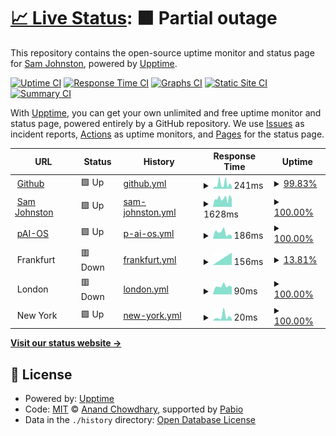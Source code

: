 # [📈 Live Status](https://status.samj.net): <!--live status--> **🟧 Partial outage**

This repository contains the open-source uptime monitor and status page for [Sam Johnston](http://samjohnston.org/), powered by [Upptime](https://github.com/upptime/upptime).

[![Uptime CI](https://github.com/samj/status/workflows/Uptime%20CI/badge.svg)](https://github.com/samj/status/actions?query=workflow%3A%22Uptime+CI%22)
[![Response Time CI](https://github.com/samj/status/workflows/Response%20Time%20CI/badge.svg)](https://github.com/samj/status/actions?query=workflow%3A%22Response+Time+CI%22)
[![Graphs CI](https://github.com/samj/status/workflows/Graphs%20CI/badge.svg)](https://github.com/samj/status/actions?query=workflow%3A%22Graphs+CI%22)
[![Static Site CI](https://github.com/samj/status/workflows/Static%20Site%20CI/badge.svg)](https://github.com/samj/status/actions?query=workflow%3A%22Static+Site+CI%22)
[![Summary CI](https://github.com/samj/status/workflows/Summary%20CI/badge.svg)](https://github.com/samj/status/actions?query=workflow%3A%22Summary+CI%22)

With [Upptime](https://upptime.js.org), you can get your own unlimited and free uptime monitor and status page, powered entirely by a GitHub repository. We use [Issues](https://github.com/samj/status/issues) as incident reports, [Actions](https://github.com/samj/status/actions) as uptime monitors, and [Pages](https://status.samj.net) for the status page.

<!--start: status pages-->
<!-- This summary is generated by Upptime (https://github.com/upptime/upptime) -->
<!-- Do not edit this manually, your changes will be overwritten -->
<!-- prettier-ignore -->
| URL | Status | History | Response Time | Uptime |
| --- | ------ | ------- | ------------- | ------ |
| <img alt="" src="https://icons.duckduckgo.com/ip3/www.github.com.ico" height="13"> [Github](https://www.github.com) | 🟩 Up | [github.yml](https://github.com/samj/status/commits/HEAD/history/github.yml) | <details><summary><img alt="Response time graph" src="./graphs/github/response-time-week.png" height="20"> 241ms</summary><br><a href="https://status.samj.net/history/github"><img alt="Response time 227" src="https://img.shields.io/endpoint?url=https%3A%2F%2Fraw.githubusercontent.com%2Fsamj%2Fstatus%2FHEAD%2Fapi%2Fgithub%2Fresponse-time.json"></a><br><a href="https://status.samj.net/history/github"><img alt="24-hour response time 133" src="https://img.shields.io/endpoint?url=https%3A%2F%2Fraw.githubusercontent.com%2Fsamj%2Fstatus%2FHEAD%2Fapi%2Fgithub%2Fresponse-time-day.json"></a><br><a href="https://status.samj.net/history/github"><img alt="7-day response time 241" src="https://img.shields.io/endpoint?url=https%3A%2F%2Fraw.githubusercontent.com%2Fsamj%2Fstatus%2FHEAD%2Fapi%2Fgithub%2Fresponse-time-week.json"></a><br><a href="https://status.samj.net/history/github"><img alt="30-day response time 233" src="https://img.shields.io/endpoint?url=https%3A%2F%2Fraw.githubusercontent.com%2Fsamj%2Fstatus%2FHEAD%2Fapi%2Fgithub%2Fresponse-time-month.json"></a><br><a href="https://status.samj.net/history/github"><img alt="1-year response time 227" src="https://img.shields.io/endpoint?url=https%3A%2F%2Fraw.githubusercontent.com%2Fsamj%2Fstatus%2FHEAD%2Fapi%2Fgithub%2Fresponse-time-year.json"></a></details> | <details><summary><a href="https://status.samj.net/history/github">99.83%</a></summary><a href="https://status.samj.net/history/github"><img alt="All-time uptime 99.98%" src="https://img.shields.io/endpoint?url=https%3A%2F%2Fraw.githubusercontent.com%2Fsamj%2Fstatus%2FHEAD%2Fapi%2Fgithub%2Fuptime.json"></a><br><a href="https://status.samj.net/history/github"><img alt="24-hour uptime 100.00%" src="https://img.shields.io/endpoint?url=https%3A%2F%2Fraw.githubusercontent.com%2Fsamj%2Fstatus%2FHEAD%2Fapi%2Fgithub%2Fuptime-day.json"></a><br><a href="https://status.samj.net/history/github"><img alt="7-day uptime 99.83%" src="https://img.shields.io/endpoint?url=https%3A%2F%2Fraw.githubusercontent.com%2Fsamj%2Fstatus%2FHEAD%2Fapi%2Fgithub%2Fuptime-week.json"></a><br><a href="https://status.samj.net/history/github"><img alt="30-day uptime 99.96%" src="https://img.shields.io/endpoint?url=https%3A%2F%2Fraw.githubusercontent.com%2Fsamj%2Fstatus%2FHEAD%2Fapi%2Fgithub%2Fuptime-month.json"></a><br><a href="https://status.samj.net/history/github"><img alt="1-year uptime 99.98%" src="https://img.shields.io/endpoint?url=https%3A%2F%2Fraw.githubusercontent.com%2Fsamj%2Fstatus%2FHEAD%2Fapi%2Fgithub%2Fuptime-year.json"></a></details>
| <img alt="" src="https://status.samj.net/logo.png" height="13"> [Sam Johnston](https://samjohnston.org) | 🟩 Up | [sam-johnston.yml](https://github.com/samj/status/commits/HEAD/history/sam-johnston.yml) | <details><summary><img alt="Response time graph" src="./graphs/sam-johnston/response-time-week.png" height="20"> 1628ms</summary><br><a href="https://status.samj.net/history/sam-johnston"><img alt="Response time 1498" src="https://img.shields.io/endpoint?url=https%3A%2F%2Fraw.githubusercontent.com%2Fsamj%2Fstatus%2FHEAD%2Fapi%2Fsam-johnston%2Fresponse-time.json"></a><br><a href="https://status.samj.net/history/sam-johnston"><img alt="24-hour response time 1525" src="https://img.shields.io/endpoint?url=https%3A%2F%2Fraw.githubusercontent.com%2Fsamj%2Fstatus%2FHEAD%2Fapi%2Fsam-johnston%2Fresponse-time-day.json"></a><br><a href="https://status.samj.net/history/sam-johnston"><img alt="7-day response time 1628" src="https://img.shields.io/endpoint?url=https%3A%2F%2Fraw.githubusercontent.com%2Fsamj%2Fstatus%2FHEAD%2Fapi%2Fsam-johnston%2Fresponse-time-week.json"></a><br><a href="https://status.samj.net/history/sam-johnston"><img alt="30-day response time 1631" src="https://img.shields.io/endpoint?url=https%3A%2F%2Fraw.githubusercontent.com%2Fsamj%2Fstatus%2FHEAD%2Fapi%2Fsam-johnston%2Fresponse-time-month.json"></a><br><a href="https://status.samj.net/history/sam-johnston"><img alt="1-year response time 1498" src="https://img.shields.io/endpoint?url=https%3A%2F%2Fraw.githubusercontent.com%2Fsamj%2Fstatus%2FHEAD%2Fapi%2Fsam-johnston%2Fresponse-time-year.json"></a></details> | <details><summary><a href="https://status.samj.net/history/sam-johnston">100.00%</a></summary><a href="https://status.samj.net/history/sam-johnston"><img alt="All-time uptime 100.00%" src="https://img.shields.io/endpoint?url=https%3A%2F%2Fraw.githubusercontent.com%2Fsamj%2Fstatus%2FHEAD%2Fapi%2Fsam-johnston%2Fuptime.json"></a><br><a href="https://status.samj.net/history/sam-johnston"><img alt="24-hour uptime 100.00%" src="https://img.shields.io/endpoint?url=https%3A%2F%2Fraw.githubusercontent.com%2Fsamj%2Fstatus%2FHEAD%2Fapi%2Fsam-johnston%2Fuptime-day.json"></a><br><a href="https://status.samj.net/history/sam-johnston"><img alt="7-day uptime 100.00%" src="https://img.shields.io/endpoint?url=https%3A%2F%2Fraw.githubusercontent.com%2Fsamj%2Fstatus%2FHEAD%2Fapi%2Fsam-johnston%2Fuptime-week.json"></a><br><a href="https://status.samj.net/history/sam-johnston"><img alt="30-day uptime 100.00%" src="https://img.shields.io/endpoint?url=https%3A%2F%2Fraw.githubusercontent.com%2Fsamj%2Fstatus%2FHEAD%2Fapi%2Fsam-johnston%2Fuptime-month.json"></a><br><a href="https://status.samj.net/history/sam-johnston"><img alt="1-year uptime 100.00%" src="https://img.shields.io/endpoint?url=https%3A%2F%2Fraw.githubusercontent.com%2Fsamj%2Fstatus%2FHEAD%2Fapi%2Fsam-johnston%2Fuptime-year.json"></a></details>
| <img alt="" src="https://paios.org/img/favicon.ico" height="13"> [pAI-OS](https://paios.org) | 🟩 Up | [p-ai-os.yml](https://github.com/samj/status/commits/HEAD/history/p-ai-os.yml) | <details><summary><img alt="Response time graph" src="./graphs/p-ai-os/response-time-week.png" height="20"> 186ms</summary><br><a href="https://status.samj.net/history/p-ai-os"><img alt="Response time 303" src="https://img.shields.io/endpoint?url=https%3A%2F%2Fraw.githubusercontent.com%2Fsamj%2Fstatus%2FHEAD%2Fapi%2Fp-ai-os%2Fresponse-time.json"></a><br><a href="https://status.samj.net/history/p-ai-os"><img alt="24-hour response time 88" src="https://img.shields.io/endpoint?url=https%3A%2F%2Fraw.githubusercontent.com%2Fsamj%2Fstatus%2FHEAD%2Fapi%2Fp-ai-os%2Fresponse-time-day.json"></a><br><a href="https://status.samj.net/history/p-ai-os"><img alt="7-day response time 186" src="https://img.shields.io/endpoint?url=https%3A%2F%2Fraw.githubusercontent.com%2Fsamj%2Fstatus%2FHEAD%2Fapi%2Fp-ai-os%2Fresponse-time-week.json"></a><br><a href="https://status.samj.net/history/p-ai-os"><img alt="30-day response time 366" src="https://img.shields.io/endpoint?url=https%3A%2F%2Fraw.githubusercontent.com%2Fsamj%2Fstatus%2FHEAD%2Fapi%2Fp-ai-os%2Fresponse-time-month.json"></a><br><a href="https://status.samj.net/history/p-ai-os"><img alt="1-year response time 303" src="https://img.shields.io/endpoint?url=https%3A%2F%2Fraw.githubusercontent.com%2Fsamj%2Fstatus%2FHEAD%2Fapi%2Fp-ai-os%2Fresponse-time-year.json"></a></details> | <details><summary><a href="https://status.samj.net/history/p-ai-os">100.00%</a></summary><a href="https://status.samj.net/history/p-ai-os"><img alt="All-time uptime 100.00%" src="https://img.shields.io/endpoint?url=https%3A%2F%2Fraw.githubusercontent.com%2Fsamj%2Fstatus%2FHEAD%2Fapi%2Fp-ai-os%2Fuptime.json"></a><br><a href="https://status.samj.net/history/p-ai-os"><img alt="24-hour uptime 100.00%" src="https://img.shields.io/endpoint?url=https%3A%2F%2Fraw.githubusercontent.com%2Fsamj%2Fstatus%2FHEAD%2Fapi%2Fp-ai-os%2Fuptime-day.json"></a><br><a href="https://status.samj.net/history/p-ai-os"><img alt="7-day uptime 100.00%" src="https://img.shields.io/endpoint?url=https%3A%2F%2Fraw.githubusercontent.com%2Fsamj%2Fstatus%2FHEAD%2Fapi%2Fp-ai-os%2Fuptime-week.json"></a><br><a href="https://status.samj.net/history/p-ai-os"><img alt="30-day uptime 100.00%" src="https://img.shields.io/endpoint?url=https%3A%2F%2Fraw.githubusercontent.com%2Fsamj%2Fstatus%2FHEAD%2Fapi%2Fp-ai-os%2Fuptime-month.json"></a><br><a href="https://status.samj.net/history/p-ai-os"><img alt="1-year uptime 100.00%" src="https://img.shields.io/endpoint?url=https%3A%2F%2Fraw.githubusercontent.com%2Fsamj%2Fstatus%2FHEAD%2Fapi%2Fp-ai-os%2Fuptime-year.json"></a></details>
| <img alt="" src="https://status.samj.net/logo-mg.png" height="13"> Frankfurt | 🟥 Down | [frankfurt.yml](https://github.com/samj/status/commits/HEAD/history/frankfurt.yml) | <details><summary><img alt="Response time graph" src="./graphs/frankfurt/response-time-week.png" height="20"> 156ms</summary><br><a href="https://status.samj.net/history/frankfurt"><img alt="Response time 154" src="https://img.shields.io/endpoint?url=https%3A%2F%2Fraw.githubusercontent.com%2Fsamj%2Fstatus%2FHEAD%2Fapi%2Ffrankfurt%2Fresponse-time.json"></a><br><a href="https://status.samj.net/history/frankfurt"><img alt="24-hour response time 0" src="https://img.shields.io/endpoint?url=https%3A%2F%2Fraw.githubusercontent.com%2Fsamj%2Fstatus%2FHEAD%2Fapi%2Ffrankfurt%2Fresponse-time-day.json"></a><br><a href="https://status.samj.net/history/frankfurt"><img alt="7-day response time 156" src="https://img.shields.io/endpoint?url=https%3A%2F%2Fraw.githubusercontent.com%2Fsamj%2Fstatus%2FHEAD%2Fapi%2Ffrankfurt%2Fresponse-time-week.json"></a><br><a href="https://status.samj.net/history/frankfurt"><img alt="30-day response time 140" src="https://img.shields.io/endpoint?url=https%3A%2F%2Fraw.githubusercontent.com%2Fsamj%2Fstatus%2FHEAD%2Fapi%2Ffrankfurt%2Fresponse-time-month.json"></a><br><a href="https://status.samj.net/history/frankfurt"><img alt="1-year response time 154" src="https://img.shields.io/endpoint?url=https%3A%2F%2Fraw.githubusercontent.com%2Fsamj%2Fstatus%2FHEAD%2Fapi%2Ffrankfurt%2Fresponse-time-year.json"></a></details> | <details><summary><a href="https://status.samj.net/history/frankfurt">13.81%</a></summary><a href="https://status.samj.net/history/frankfurt"><img alt="All-time uptime 74.24%" src="https://img.shields.io/endpoint?url=https%3A%2F%2Fraw.githubusercontent.com%2Fsamj%2Fstatus%2FHEAD%2Fapi%2Ffrankfurt%2Fuptime.json"></a><br><a href="https://status.samj.net/history/frankfurt"><img alt="24-hour uptime 0.00%" src="https://img.shields.io/endpoint?url=https%3A%2F%2Fraw.githubusercontent.com%2Fsamj%2Fstatus%2FHEAD%2Fapi%2Ffrankfurt%2Fuptime-day.json"></a><br><a href="https://status.samj.net/history/frankfurt"><img alt="7-day uptime 13.81%" src="https://img.shields.io/endpoint?url=https%3A%2F%2Fraw.githubusercontent.com%2Fsamj%2Fstatus%2FHEAD%2Fapi%2Ffrankfurt%2Fuptime-week.json"></a><br><a href="https://status.samj.net/history/frankfurt"><img alt="30-day uptime 76.78%" src="https://img.shields.io/endpoint?url=https%3A%2F%2Fraw.githubusercontent.com%2Fsamj%2Fstatus%2FHEAD%2Fapi%2Ffrankfurt%2Fuptime-month.json"></a><br><a href="https://status.samj.net/history/frankfurt"><img alt="1-year uptime 74.24%" src="https://img.shields.io/endpoint?url=https%3A%2F%2Fraw.githubusercontent.com%2Fsamj%2Fstatus%2FHEAD%2Fapi%2Ffrankfurt%2Fuptime-year.json"></a></details>
| <img alt="" src="https://status.samj.net/logo-mg.png" height="13"> London | 🟥 Down | [london.yml](https://github.com/samj/status/commits/HEAD/history/london.yml) | <details><summary><img alt="Response time graph" src="./graphs/london/response-time-week.png" height="20"> 90ms</summary><br><a href="https://status.samj.net/history/london"><img alt="Response time 114" src="https://img.shields.io/endpoint?url=https%3A%2F%2Fraw.githubusercontent.com%2Fsamj%2Fstatus%2FHEAD%2Fapi%2Flondon%2Fresponse-time.json"></a><br><a href="https://status.samj.net/history/london"><img alt="24-hour response time 85" src="https://img.shields.io/endpoint?url=https%3A%2F%2Fraw.githubusercontent.com%2Fsamj%2Fstatus%2FHEAD%2Fapi%2Flondon%2Fresponse-time-day.json"></a><br><a href="https://status.samj.net/history/london"><img alt="7-day response time 90" src="https://img.shields.io/endpoint?url=https%3A%2F%2Fraw.githubusercontent.com%2Fsamj%2Fstatus%2FHEAD%2Fapi%2Flondon%2Fresponse-time-week.json"></a><br><a href="https://status.samj.net/history/london"><img alt="30-day response time 109" src="https://img.shields.io/endpoint?url=https%3A%2F%2Fraw.githubusercontent.com%2Fsamj%2Fstatus%2FHEAD%2Fapi%2Flondon%2Fresponse-time-month.json"></a><br><a href="https://status.samj.net/history/london"><img alt="1-year response time 114" src="https://img.shields.io/endpoint?url=https%3A%2F%2Fraw.githubusercontent.com%2Fsamj%2Fstatus%2FHEAD%2Fapi%2Flondon%2Fresponse-time-year.json"></a></details> | <details><summary><a href="https://status.samj.net/history/london">100.00%</a></summary><a href="https://status.samj.net/history/london"><img alt="All-time uptime 98.57%" src="https://img.shields.io/endpoint?url=https%3A%2F%2Fraw.githubusercontent.com%2Fsamj%2Fstatus%2FHEAD%2Fapi%2Flondon%2Fuptime.json"></a><br><a href="https://status.samj.net/history/london"><img alt="24-hour uptime 99.99%" src="https://img.shields.io/endpoint?url=https%3A%2F%2Fraw.githubusercontent.com%2Fsamj%2Fstatus%2FHEAD%2Fapi%2Flondon%2Fuptime-day.json"></a><br><a href="https://status.samj.net/history/london"><img alt="7-day uptime 100.00%" src="https://img.shields.io/endpoint?url=https%3A%2F%2Fraw.githubusercontent.com%2Fsamj%2Fstatus%2FHEAD%2Fapi%2Flondon%2Fuptime-week.json"></a><br><a href="https://status.samj.net/history/london"><img alt="30-day uptime 100.00%" src="https://img.shields.io/endpoint?url=https%3A%2F%2Fraw.githubusercontent.com%2Fsamj%2Fstatus%2FHEAD%2Fapi%2Flondon%2Fuptime-month.json"></a><br><a href="https://status.samj.net/history/london"><img alt="1-year uptime 98.57%" src="https://img.shields.io/endpoint?url=https%3A%2F%2Fraw.githubusercontent.com%2Fsamj%2Fstatus%2FHEAD%2Fapi%2Flondon%2Fuptime-year.json"></a></details>
| <img alt="" src="https://status.samj.net/logo-mg.png" height="13"> New York | 🟩 Up | [new-york.yml](https://github.com/samj/status/commits/HEAD/history/new-york.yml) | <details><summary><img alt="Response time graph" src="./graphs/new-york/response-time-week.png" height="20"> 20ms</summary><br><a href="https://status.samj.net/history/new-york"><img alt="Response time 52" src="https://img.shields.io/endpoint?url=https%3A%2F%2Fraw.githubusercontent.com%2Fsamj%2Fstatus%2FHEAD%2Fapi%2Fnew-york%2Fresponse-time.json"></a><br><a href="https://status.samj.net/history/new-york"><img alt="24-hour response time 11" src="https://img.shields.io/endpoint?url=https%3A%2F%2Fraw.githubusercontent.com%2Fsamj%2Fstatus%2FHEAD%2Fapi%2Fnew-york%2Fresponse-time-day.json"></a><br><a href="https://status.samj.net/history/new-york"><img alt="7-day response time 20" src="https://img.shields.io/endpoint?url=https%3A%2F%2Fraw.githubusercontent.com%2Fsamj%2Fstatus%2FHEAD%2Fapi%2Fnew-york%2Fresponse-time-week.json"></a><br><a href="https://status.samj.net/history/new-york"><img alt="30-day response time 33" src="https://img.shields.io/endpoint?url=https%3A%2F%2Fraw.githubusercontent.com%2Fsamj%2Fstatus%2FHEAD%2Fapi%2Fnew-york%2Fresponse-time-month.json"></a><br><a href="https://status.samj.net/history/new-york"><img alt="1-year response time 52" src="https://img.shields.io/endpoint?url=https%3A%2F%2Fraw.githubusercontent.com%2Fsamj%2Fstatus%2FHEAD%2Fapi%2Fnew-york%2Fresponse-time-year.json"></a></details> | <details><summary><a href="https://status.samj.net/history/new-york">100.00%</a></summary><a href="https://status.samj.net/history/new-york"><img alt="All-time uptime 97.29%" src="https://img.shields.io/endpoint?url=https%3A%2F%2Fraw.githubusercontent.com%2Fsamj%2Fstatus%2FHEAD%2Fapi%2Fnew-york%2Fuptime.json"></a><br><a href="https://status.samj.net/history/new-york"><img alt="24-hour uptime 100.00%" src="https://img.shields.io/endpoint?url=https%3A%2F%2Fraw.githubusercontent.com%2Fsamj%2Fstatus%2FHEAD%2Fapi%2Fnew-york%2Fuptime-day.json"></a><br><a href="https://status.samj.net/history/new-york"><img alt="7-day uptime 100.00%" src="https://img.shields.io/endpoint?url=https%3A%2F%2Fraw.githubusercontent.com%2Fsamj%2Fstatus%2FHEAD%2Fapi%2Fnew-york%2Fuptime-week.json"></a><br><a href="https://status.samj.net/history/new-york"><img alt="30-day uptime 100.00%" src="https://img.shields.io/endpoint?url=https%3A%2F%2Fraw.githubusercontent.com%2Fsamj%2Fstatus%2FHEAD%2Fapi%2Fnew-york%2Fuptime-month.json"></a><br><a href="https://status.samj.net/history/new-york"><img alt="1-year uptime 97.29%" src="https://img.shields.io/endpoint?url=https%3A%2F%2Fraw.githubusercontent.com%2Fsamj%2Fstatus%2FHEAD%2Fapi%2Fnew-york%2Fuptime-year.json"></a></details>

<!--end: status pages-->

[**Visit our status website →**](https://status.samj.net)

## 📄 License

- Powered by: [Upptime](https://github.com/upptime/upptime)
- Code: [MIT](./LICENSE) © [Anand Chowdhary](https://anandchowdhary.com), supported by [Pabio](https://pabio.com)
- Data in the `./history` directory: [Open Database License](https://opendatacommons.org/licenses/odbl/1-0/)
